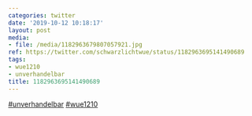 ```yaml
---
categories: twitter
date: '2019-10-12 10:18:17'
layout: post
media:
- file: /media/1182963679807057921.jpg
ref: https://twitter.com/schwarzlichtwue/status/1182963695141490689
tags:
- wue1210
- unverhandelbar
title: 1182963695141490689
---
```

[#unverhandelbar](/t/unverhandelbar) [#wue1210](/t/wue1210) 